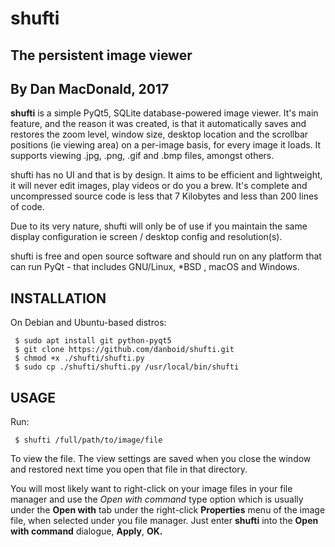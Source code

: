 # shufti

## The persistent image viewer

## By Dan MacDonald, 2017

**shufti** is a simple PyQt5, SQLite database-powered image viewer. It's main feature, and the reason it was created, is that it automatically saves and restores the zoom level, window size, desktop location and the scrollbar positions (ie viewing area) on a per-image basis, for every image it loads. It supports viewing .jpg, .png, .gif and .bmp files, amongst others.

shufti has no UI and that is by design. It aims to be efficient and lightweight, it will never edit images, play videos or do you a brew. It's complete and uncompressed source code is less that 7 Kilobytes and less than 200 lines of code.

Due to its very nature, shufti will only be of use if you maintain the same display configuration ie screen / desktop config and resolution(s).

shufti is free and open source software and should run on any platform that can run PyQt - that includes GNU/Linux, *BSD , macOS and Windows.

## INSTALLATION

On Debian and Ubuntu-based distros:

```
 $ sudo apt install git python-pyqt5
 $ git clone https://github.com/danboid/shufti.git
 $ chmod +x ./shufti/shufti.py
 $ sudo cp ./shufti/shufti.py /usr/local/bin/shufti
```

## USAGE

Run:

```
 $ shufti /full/path/to/image/file
```

To view the file. The view settings are saved when you close the window and restored next time you open that file in that directory.

You will most likely want to right-click on your image files in your file manager and use the *Open with command* type option which is usually under the **Open with** tab under the right-click **Properties** menu of the image file, when selected under you file manager. Just enter **shufti** into the **Open with command** dialogue, **Apply**, **OK.**
